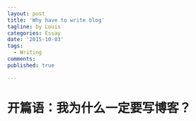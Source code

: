 ```yaml
---
layout: post
title: 'Why have to write blog'
tagline: by Louis
categories: Essay
date: '2015-10-03'
tags:
  - Writing
comments:
published: true

---
```


# 开篇语：我为什么一定要写博客？
